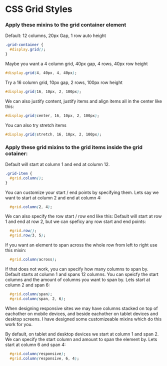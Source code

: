 # CSS Grid Styles
### Apply these mixins to the grid container element

Default: 12 columns, 20px Gap, 1 row auto height
```CSS
.grid-container {
  #display.grid();
}
```

Maybe you want a 4 column grid, 40px gap, 4 rows, 40px row height
```CSS
#display.grid(4, 40px, 4, 40px);
```

Try a 16 column grid, 10px gap, 2 rows, 100px row height
```CSS
#display.grid(16, 10px, 2, 100px); 
```

We can also justify content, justify items and align items all in the center like this:
```CSS
#display.grid(center, 16, 10px, 2, 100px); 
```

You can also try stretch items
```CSS
#display.grid(stretch, 16, 10px, 2, 100px); 
```

### Apply these grid mixins to the grid items inside the grid cotainer:

Default will start at column 1 and end at column 12.
```CSS
.grid-item {
  #grid.column();
}
```

You can customize your start / end points by specifying them.
Lets say we want to start at column 2 and end at column 4:
```CSS
  #grid.column(2, 4);
```

We can also specify the row start / row end like this:
Default will start at row 1 and end at row 2, but we can speficy any row start and end points:
```CSS
  #grid.row();
  #grid.row(3, 5);
```

If you want an element to span across the whole row from left to right use this mixin:
```CSS
  #grid.column(across);
```

If that does not work, you can specify how many columns to span by.
Default starts at column 1 and spans 12 columns.
You can speicfy the start columns and the amount of columns you want to span by. Lets start at column 2 and span 6:
```CSS
  #grid.column(span);
  #grid.column(span, 2, 6);
```

When designing responsive sites we may have columns stacked on top of eachother on mobile devices,
and beside eachother on tablet devices and desktop screens. I have designed some customizeable mixins which
do this work for you.

By default, on tablet and desktop devices we start at column 1 and span 2.
We can specify the start column and amount to span the element by. Lets start at column 6 and span 4:

```CSS
  #grid.column(responsive);
  #grid.column(responsive, 6, 4);
```